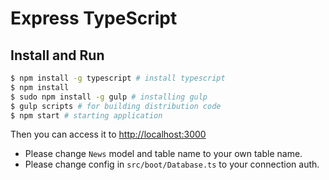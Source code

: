# Express TypeScript

## Install and Run

```bash
$ npm install -g typescript # install typescript
$ npm install
$ sudo npm install -g gulp # installing gulp
$ gulp scripts # for building distribution code
$ npm start # starting application
```

Then you can access it to [http://localhost:3000](http://localhost:3000)

* Please change `News` model and table name to your own table name.
* Please change config in `src/boot/Database.ts` to your connection auth.